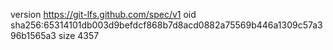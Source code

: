 version https://git-lfs.github.com/spec/v1
oid sha256:65314101db003d9befdcf868b7d8acd0882a75569b446a1309c57a396b1565a3
size 4357
